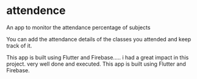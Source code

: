 # attendence

An app to monitor the attendance percentage of subjects

You can add the attendance details of the classes you attended and keep track of it.

This app is built using Flutter and Firebase.....
i had a great impact in this project.
very well done and executed.
This app is built using Flutter and Firebase.


